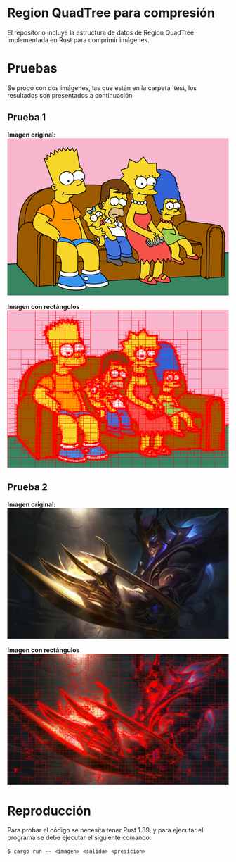 # Region QuadTree para compresión
El repositorio incluye la estructura de datos de Region QuadTree 
implementada en Rust para comprimir imágenes.

# Pruebas
Se probó con dos imágenes, las que están en la carpeta `test, los 
resultados son presentados a continuación

## Prueba 1

**Imagen original:**
![Original](test/test.png)

**Imagen con rectángulos**
![Con rectángulos](test/output.png)

## Prueba 2

**Imagen original:**
![Original](test/test2.png)

**Imagen con rectángulos**
![Con rectángulos](test/output2.png)

# Reproducción
Para probar el código se necesita tener Rust 1.39, y para ejecutar el programa se debe ejecutar el siguiente comando:

```
$ cargo run -- <imagen> <salida> <presicion>
```